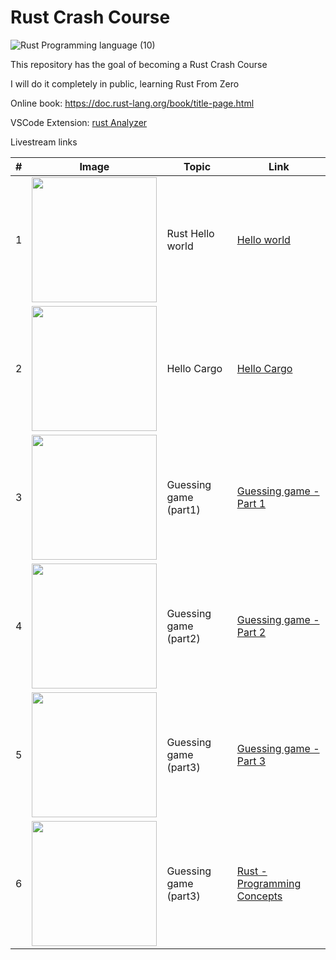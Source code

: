 # Rust Crash Course


![Rust Programming language (10)](https://user-images.githubusercontent.com/18360871/210714961-7957b900-e98c-4662-b3f7-fb16a9207032.png)


This repository has the goal of becoming a Rust Crash Course

I will do it completely in public, learning Rust From Zero

Online book: https://doc.rust-lang.org/book/title-page.html

VSCode Extension: [rust Analyzer](https://marketplace.visualstudio.com/items?itemName=rust-lang.rust-analyzer)

Livestream links

|#| Image | Topic | Link |
|---| ------------------- | ---------------- | ------- | 
|1| <a href="https://youtu.be/w5LvdWq2R6I"><img src="https://user-images.githubusercontent.com/18360871/206402489-e3d1f802-fdf9-4931-a71d-3ee2ea716236.png" width="200"></a>| Rust Hello world | [Hello world](https://youtu.be/w5LvdWq2R6I) |
|2| <a href="https://youtu.be/XAgxUoRbW0s"><img src="https://user-images.githubusercontent.com/18360871/206860698-810a2e50-e80b-4dbf-9eb5-a9a62533badd.png" width="200"></a>| Hello Cargo | [Hello Cargo](https://youtu.be/XAgxUoRbW0s) |
|3| <a href="https://youtube.com/live/E424zcYgH_s"><img src="https://user-images.githubusercontent.com/18360871/208247569-966349ed-6000-465e-81b3-c3678c972095.png" width="200"></a>| Guessing game (part1) | [Guessing game - Part 1](https://youtube.com/live/E424zcYgH_s) |
|4| <a href="https://youtube.com/live/UuSMF4rlOOE"><img src="https://user-images.githubusercontent.com/18360871/210136689-73fe0808-2c44-4f7f-b2ee-5d6f218e0380.png" width="200"></a>| Guessing game (part2) | [Guessing game - Part 2](https://youtube.com/live/UuSMF4rlOOE) |
|5| <a href="https://youtube.com/live/-tVStdPo1JU"><img src="https://user-images.githubusercontent.com/18360871/210136721-b61ad835-5ca4-4d63-a1e8-41e935eb5337.png" width="200"></a>| Guessing game (part3) | [Guessing game - Part 3](https://youtube.com/live/-tVStdPo1JU) |
|6| <a href="https://youtube.com/live/0j0pisW3M6E"><img src="https://user-images.githubusercontent.com/18360871/210714961-7957b900-e98c-4662-b3f7-fb16a9207032.png" width="200"></a>| Guessing game (part3) | [Rust - Programming Concepts](https://youtube.com/live/0j0pisW3M6E) |






